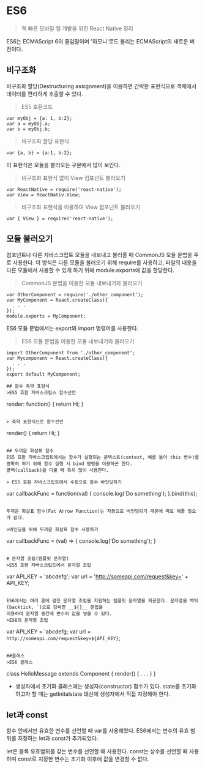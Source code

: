 # ES6

> 책 빠른 모바일 앱 개발을 위한 React Native 정리

ES6는 ECMAScript 6의 줄임말이며 '하모니'로도 불리는 ECMAScript의 새로운 버전이다.

## 비구조화

비구조화 할당(Destructuring assignment)을 이용하면 간략한 표현식으로 객체에서 데이터를 편리하게 추출할 수 있다.

>ES5 호환코드
```
var myObj = {a: 1, b:2};
var a = myObj.a;
var b = myObj.b;
```

> 비구조화 할당 표현식
```
var {a, b} = {a:1, b:2};
```

이 표현식은 모듈을 불러오는 구문에서 많이 보인다.


> 비구조화 표현식 없이 View 컴포넌트 불러오기
```
var ReactNative = require('react-native');
var View = ReactNativ.View;
```

>비구조화 표현식을 이용하여 View 컴포넌트 불러오기
```
var { View } = require('react-native');
```

## 모듈 불러오기
컴포넌트나 다른 자바스크립트 모듈을 내보내고 불러올 때 CommonJS 모듈 문법을 주로 사용한다.
이 방식은 다른 모듈을 불러오기 위해 require를 사용하고, 파일의 내용을 다른 모듈에서 사용할 수 있게 하기 위해 module.exports에 값을 할당한다.
> CommonJS 문법을 이용한 모듈 내보내기와 불러오기
```
var OtherComponent = require('./other_component');
var MyComponent = React.createClass({
  . . . 
});
module.exports = MyComponent;
```
ES6 모듈 문법에서는 export와 import 명령어를 사용한다.

> ES6 모듈 문법을 이용한 모듈 내보내기와 불러오기
```
import OtherComponent from './other_component';
var Mycomponent = React.createClass({
  . . .
});
export default MyComponent;

## 함수 축약 표현식
>ES5 호환 자바스크립스 함수선언
```
render: function() {
  return <Text>Hi</Text>;
}
```

> 축약 표현식으로 함수선언
```
render() {
  return <Text>Hi</Text>;
}
```

## 두꺼운 화살표 함수
ES5 호환 자바스크립트에서는 함수가 실행되는 콘텍스트(context, 예를 들어 this 변수)를 명확히 하기 위해 함수 실행 시 bind 명령을 이용하곤 한다.
콜백(callback)을 다룰 때 특히 많이 사용한다.

> ES5 호환 자바스크립트에서 수동으로 함수 바인딩하기
```
var callbackFunc = function(val) {
  console.log('Do something');
}.bind(this);
```

두꺼운 화살표 함수(Fat Arrow Function)는 자동으로 바인딩되기 때문에 따로 해줄 필요가 없다.

>바인딩을 위해 두꺼운 화살표 함수 사용하기
```
var callbackFunc = (val) => {
  console.log('Do something');
}
```

# 문자열 조립(템플릿 문자열)
>ES5 호환 자바스크립트에서 문자열 조립
```
var API_KEY = 'abcdefg';
var url = 'http://someapi.com/request&key=' + API_KEY;
```

ES6에서는 여러 줄에 걸친 문자열 조립을 지원하는 템플릿 문자열을 제공한다. 문자열을 백틱(backtick, `)으로 감싸면 __${}__ 문법을
이용하여 문자열 중간에 변수의 값을 넣을 수 있다.
>ES6의 문자열 조립
```
var API_KEY = 'abcdefg;
var url = `http://someapi.com/request&key=${API_KEY}`;
```

##클래스
>ES6 클래스
```
class HelloMessage extends Component {
  render() {
    . . .
  }
}

- 생성자에서 초기화
클래스에는 생성자(constructor) 함수가 있다. state를 초기화하고자 할 때는 getInitalstate 대신에 생성자에서 직접 지정해야 한다.

## let과 const
함수 안에서만 유효한 변수를 선언할 때 var를 사용해왔다.
ES6에서는 변수의 유효 범위를 지정하는 let과 const가 추가되었다.

let은 블록 유효범위를 갖는 변수를 선언할 때 사용한다.
const는 상수를 선언할 때 사용하며 const로 지정한 변수는 초기화 이후에 값을 변경할 수 없다.
